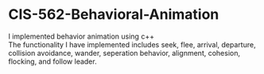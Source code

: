 CIS-562-Behavioral-Animation
============================
I implemented behavior animation using c++  
The functionality I have implemented includes seek, flee, arrival, departure, collision avoidance, wander, seperation behavior, alignment, cohesion, flocking, and follow leader. 
